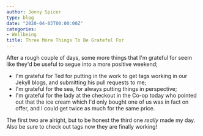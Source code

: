 ```yaml
---
author: Jonny Spicer
type: blog
date: "2020-04-03T00:00:00Z"
categories:
- Wellbeing
title: Three More Things To Be Grateful For
---
```

After a rough couple of days, some more things that I'm grateful for seem like they'd be useful to segue into a more positive weekend;

- I'm grateful for Ted for putting in the work to get tags working in our Jekyll blogs, and submitting his pull requests to me;
- I'm grateful for the sea, for always putting things in perspective;
- I'm grateful for the lady at the checkout in the Co-op today who pointed out that the ice cream which I'd only bought one of us was in fact on offer, and I could get twice as much for the same price.

The first two are alright, but to be honest the third one *really* made my day. Also be sure to check out tags now they are finally working!
